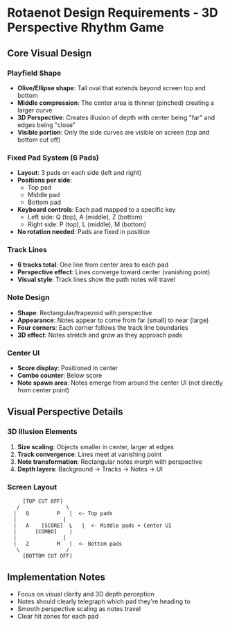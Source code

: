 # Rotaenot Design Requirements - 3D Perspective Rhythm Game

## Core Visual Design

### Playfield Shape
- **Olive/Ellipse shape**: Tall oval that extends beyond screen top and bottom
- **Middle compression**: The center area is thinner (pinched) creating a larger curve
- **3D Perspective**: Creates illusion of depth with center being "far" and edges being "close"
- **Visible portion**: Only the side curves are visible on screen (top and bottom cut off)

### Fixed Pad System (6 Pads)
- **Layout**: 3 pads on each side (left and right)
- **Positions per side**:
  - Top pad
  - Middle pad
  - Bottom pad
- **Keyboard controls**: Each pad mapped to a specific key
  - Left side: Q (top), A (middle), Z (bottom)
  - Right side: P (top), L (middle), M (bottom)
- **No rotation needed**: Pads are fixed in position

### Track Lines
- **6 tracks total**: One line from center area to each pad
- **Perspective effect**: Lines converge toward center (vanishing point)
- **Visual style**: Track lines show the path notes will travel

### Note Design
- **Shape**: Rectangular/trapezoid with perspective
- **Appearance**: Notes appear to come from far (small) to near (large)
- **Four corners**: Each corner follows the track line boundaries
- **3D effect**: Notes stretch and grow as they approach pads

### Center UI
- **Score display**: Positioned in center
- **Combo counter**: Below score
- **Note spawn area**: Notes emerge from around the center UI (not directly from center point)

## Visual Perspective Details

### 3D Illusion Elements
1. **Size scaling**: Objects smaller in center, larger at edges
2. **Track convergence**: Lines meet at vanishing point
3. **Note transformation**: Rectangular notes morph with perspective
4. **Depth layers**: Background → Tracks → Notes → UI

### Screen Layout
```
     [TOP CUT OFF]
   /               \
  |   Q         P   |  <- Top pads
  |               |
  |   A    [SCORE]  L   |  <- Middle pads + Center UI
  |      [COMBO]    |
  |               |
  |   Z         M   |  <- Bottom pads
   \               /
     [BOTTOM CUT OFF]
```

## Implementation Notes
- Focus on visual clarity and 3D depth perception
- Notes should clearly telegraph which pad they're heading to
- Smooth perspective scaling as notes travel
- Clear hit zones for each pad